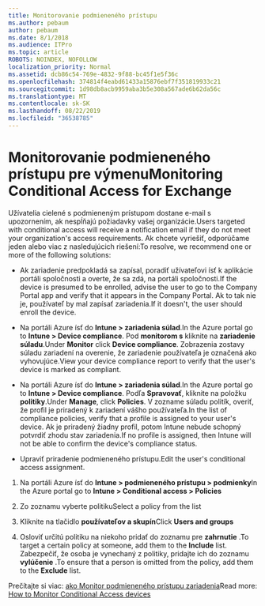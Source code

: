 ```yaml
---
title: Monitorovanie podmieneného prístupu
ms.author: pebaum
author: pebaum
ms.date: 8/1/2018
ms.audience: ITPro
ms.topic: article
ROBOTS: NOINDEX, NOFOLLOW
localization_priority: Normal
ms.assetid: dcb86c54-769e-4832-9f88-bc45f1e5f36c
ms.openlocfilehash: 374814f4eabd61433a15876ebf7f351819933c21
ms.sourcegitcommit: 1d98db8acb9959aba3b5e308a567ade6b62da56c
ms.translationtype: MT
ms.contentlocale: sk-SK
ms.lasthandoff: 08/22/2019
ms.locfileid: "36538785"
---
```

# <a name="monitoring-conditional-access-for-exchange"></a><span data-ttu-id="1ce13-102">Monitorovanie podmieneného prístupu pre výmenu</span><span class="sxs-lookup"><span data-stu-id="1ce13-102">Monitoring Conditional Access for Exchange</span></span>

<span data-ttu-id="1ce13-103">Užívatelia cielené s podmieneným prístupom dostane e-mail s upozornením, ak nespĺňajú požiadavky vašej organizácie.</span><span class="sxs-lookup"><span data-stu-id="1ce13-103">Users targeted with conditional access will receive a notification email if they do not meet your organization's access requirements.</span></span> <span data-ttu-id="1ce13-104">Ak chcete vyriešiť, odporúčame jeden alebo viac z nasledujúcich riešení:</span><span class="sxs-lookup"><span data-stu-id="1ce13-104">To resolve, we recommend one or more of the following solutions:</span></span>
  
- <span data-ttu-id="1ce13-105">Ak zariadenie predpokladá sa zapísal, poradiť užívateľovi ísť k aplikácie portáli spoločnosti a overte, že sa zdá, na portáli spoločnosti.</span><span class="sxs-lookup"><span data-stu-id="1ce13-105">If the device is presumed to be enrolled, advise the user to go to the Company Portal app and verify that it appears in the Company Portal.</span></span> <span data-ttu-id="1ce13-106">Ak to tak nie je, používateľ by mal zapísať zariadenia.</span><span class="sxs-lookup"><span data-stu-id="1ce13-106">If it doesn't, the user should enroll the device.</span></span>
    
- <span data-ttu-id="1ce13-107">Na portáli Azure ísť do **Intune \> zariadenia súlad**.</span><span class="sxs-lookup"><span data-stu-id="1ce13-107">In the Azure portal go to **Intune \> Device compliance**.</span></span> <span data-ttu-id="1ce13-108">Pod **monitorom s** kliknite na **zariadenie súladu**.</span><span class="sxs-lookup"><span data-stu-id="1ce13-108">Under **Monitor** click **Device compliance**.</span></span> <span data-ttu-id="1ce13-109">Zobrazenia zostavy súladu zariadení na overenie, že zariadenie používateľa je označená ako vyhovujúce.</span><span class="sxs-lookup"><span data-stu-id="1ce13-109">View your device compliance report to verify that the user's device is marked as compliant.</span></span> 
    
- <span data-ttu-id="1ce13-110">Na portáli Azure ísť do **Intune \> zariadenia súlad**.</span><span class="sxs-lookup"><span data-stu-id="1ce13-110">In the Azure portal go to **Intune \> Device compliance**.</span></span> <span data-ttu-id="1ce13-111">Podľa **Spravovať**, kliknite na položku **politiky**.</span><span class="sxs-lookup"><span data-stu-id="1ce13-111">Under **Manage**, click **Policies**.</span></span> <span data-ttu-id="1ce13-112">V zozname súladu politík, overiť, že profil je priradený k zariadení vášho používateľa.</span><span class="sxs-lookup"><span data-stu-id="1ce13-112">In the list of compliance policies, verify that a profile is assigned to your user's device.</span></span> <span data-ttu-id="1ce13-113">Ak je priradený žiadny profil, potom Intune nebude schopný potvrdiť zhodu stav zariadenia.</span><span class="sxs-lookup"><span data-stu-id="1ce13-113">If no profile is assigned, then Intune will not be able to confirm the device's compliance status.</span></span> 
    
- <span data-ttu-id="1ce13-114">Upraviť priradenie podmieneného prístupu.</span><span class="sxs-lookup"><span data-stu-id="1ce13-114">Edit the user's conditional access assignment.</span></span>
    
1. <span data-ttu-id="1ce13-115">Na portáli Azure ísť do **Intune \> podmieneného prístupu \> podmienky**</span><span class="sxs-lookup"><span data-stu-id="1ce13-115">In the Azure portal go to **Intune \> Conditional access \> Policies**</span></span>
    
2. <span data-ttu-id="1ce13-116">Zo zoznamu vyberte politiku</span><span class="sxs-lookup"><span data-stu-id="1ce13-116">Select a policy from the list</span></span>
    
3. <span data-ttu-id="1ce13-117">Kliknite na tlačidlo **používateľov a skupín**</span><span class="sxs-lookup"><span data-stu-id="1ce13-117">Click **Users and groups**</span></span>
    
4. <span data-ttu-id="1ce13-118">Osloviť určitú politiku na niekoho pridať do zoznamu pre **zahrnutie** .</span><span class="sxs-lookup"><span data-stu-id="1ce13-118">To target a certain policy at someone, add them to the **Include** list.</span></span> <span data-ttu-id="1ce13-119">Zabezpečiť, že osoba je vynechaný z politiky, pridajte ich do zoznamu **vylúčenie** .</span><span class="sxs-lookup"><span data-stu-id="1ce13-119">To ensure that a person is omitted from the policy, add them to the **Exclude** list.</span></span> 
    
<span data-ttu-id="1ce13-120">Prečítajte si viac: [ako Monitor podmieneného prístupu zariadenia](https://docs.microsoft.com/intune/conditional-access-exchange-monitor)</span><span class="sxs-lookup"><span data-stu-id="1ce13-120">Read more: [How to Monitor Conditional Access devices](https://docs.microsoft.com/intune/conditional-access-exchange-monitor)</span></span>
  

